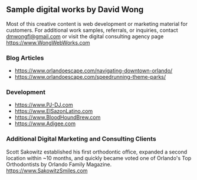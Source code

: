 ## Sample digital works by David Wong
Most of this creative content is web development or marketing material for customers. For additional work samples, referrals, or inquiries, contact dmwongfl@gmail.com or visit the digital consulting agency page https://www.WongWebWorks.com

### Blog Articles

- https://www.orlandoescape.com/navigating-downtown-orlando/
- https://www.orlandoescape.com/speedrunning-theme-parks/

### Development

- https://www.PJ-DJ.com
- https://www.ElSazonLatino.com
- https://www.BloodHoundBrew.com
- https://www.Adigee.com

### Additional Digital Marketing and Consulting Clients

Scott Sakowitz established his first orthodontic office, expanded a second location within ~10 months, and quickly became voted one of Orlando's Top Orthodontists by Orlando Family Magazine. https://www.SakowitzSmiles.com
